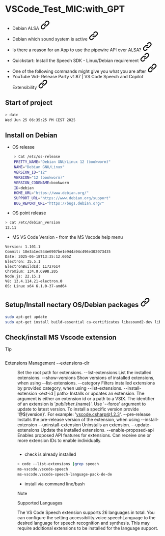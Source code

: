 # VSCode_Test_MIC:with_GPT

- Debian ALSA [![alt text][1]](https://wiki.debian.org/ALSA)
- Debian which sound system is active [![alt text][1]]()
- Is there a reason for an App to use the pipewire API over ALSA? [![alt text][1]](https://stackoverflow.com/questions/78008373/is-there-a-reason-for-an-app-to-use-the-pipewire-api-over-alsa)
- Quickstart: Install the Speech SDK - Linux/Debian requirement [![alt text][1]](https://learn.microsoft.com/en-us/azure/ai-services/speech-service/quickstarts/setup-platform?tabs=linux%2Cdebian%2Cdotnetcli%2Cjre%2Cmaven%2Cnodejs%2Cmac%2Cpypi&pivots=programming-language-csharp#tabpanel_1_linux)
- One of the following commands might give you what you are after [![alt text][1]](https://superuser.com/questions/47146/how-can-i-find-out-what-programs-are-using-sound-in-linux)
- YouTube Vid- Release Party v1.87 | VS Code Speech and Copilot Extensibility [![alt text][1]](https://www.youtube.com/watch?v=7PtNKleyHNk)

## Start of project

<!-- -->
```bash
> date
Wed Jun 25 06:35:25 PM CEST 2025
```

## Install on Debian

- OS release
<!-- -->
```bash
    > Cat /etc/os-release 
    PRETTY_NAME="Debian GNU/Linux 12 (bookworm)"
    NAME="Debian GNU/Linux"
    VERSION_ID="12"
    VERSION="12 (bookworm)"
    VERSION_CODENAME=bookworm
    ID=debian
    HOME_URL="https://www.debian.org/"
    SUPPORT_URL="https://www.debian.org/support"
    BUG_REPORT_URL="https://bugs.debian.org/"
```
<!-- -->
- OS point release
<!-- -->
```bash
> cat /etc/debian_version
12.11
```

- MS VS Code Version - from the MS Vscode help menu
<!-- -->
```text
Version: 1.101.1
Commit: 18e3a1ec544e6907be1e944a94c496e302073435
Date: 2025-06-18T13:35:12.605Z
Electron: 35.5.1
ElectronBuildId: 11727614
Chromium: 134.0.6998.205
Node.js: 22.15.1
V8: 13.4.114.21-electron.0
OS: Linux x64 6.1.0-37-amd64
```
<!-- -->
## Setup/Install nectary OS/Debian packages [![alt text][1]](https://learn.microsoft.com/en-us/azure/ai-services/speech-service/quickstarts/setup-platform?tabs=linux%2Cdebian%2Cdotnetcli%2Cjre%2Cmaven%2Cnodejs%2Cmac%2Cpypi&pivots=programming-language-csharp#tabpanel_1_linux)
<!-- -->
```bash
sudo apt-get update
sudo apt-get install build-essential ca-certificates libasound2-dev libssl-dev wget
```

## Check/install MS Vscode extension

>[!TIP]
><!-- -->
>```bash
Extensions Management
  --extensions-dir <dir>              Set the root path for extensions.
  --list-extensions                   List the installed extensions.
  --show-versions                     Show versions of installed extensions,
                                      when using --list-extensions.
  --category <category>               Filters installed extensions by provided
                                      category, when using --list-extensions.
  --install-extension <ext-id | path> Installs or updates an extension. The
                                      argument is either an extension id or a
                                      path to a VSIX. The identifier of an
                                      extension is '${publisher}.${name}'. Use
                                      '--force' argument to update to latest
                                      version. To install a specific version
                                      provide '@${version}'. For example:
                                      'vscode.csharp@1.2.3'.
  --pre-release                       Installs the pre-release version of the
                                      extension, when using
                                      --install-extension
  --uninstall-extension <ext-id>      Uninstalls an extension.
  --update-extensions                 Update the installed extensions.
  --enable-proposed-api <ext-id>      Enables proposed API features for
                                      extensions. Can receive one or more
                                      extension IDs to enable individually.

>```
<!-- -->

- check is already installed
<!-- -->
```bash
> code --list-extensions |grep speech
ms-vscode.vscode-speech
ms-vscode.vscode-speech-language-pack-de-de
```
<!-- -->
- install via command line/bash



> [!NOTE]
> Supported Languages

The VS Code Speech extension supports 26 languages in total. You can configure the setting accessibility.voice.speechLanguage to the desired language for speech recognition and synthesis. This may require additional extensions to be installed for the language support.
<!-- -->
<!-- Link sign - Don't Found a better way :-( - You know a better method? - send me a email,please -->
[1]: img/link_symbol.svg